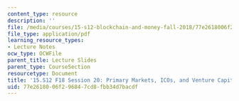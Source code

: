 ```yaml
---
content_type: resource
description: ''
file: /media/courses/15-s12-blockchain-and-money-fall-2018/77e2618006f296847cd8fbb34d7bacdf_MIT15_S12F18_ses20.pdf
file_type: application/pdf
learning_resource_types:
- Lecture Notes
ocw_type: OCWFile
parent_title: Lecture Slides
parent_type: CourseSection
resourcetype: Document
title: '15.S12 F18 Session 20: Primary Markets, ICOs, and Venture Capital Part 2'
uid: 77e26180-06f2-9684-7cd8-fbb34d7bacdf
---
```

